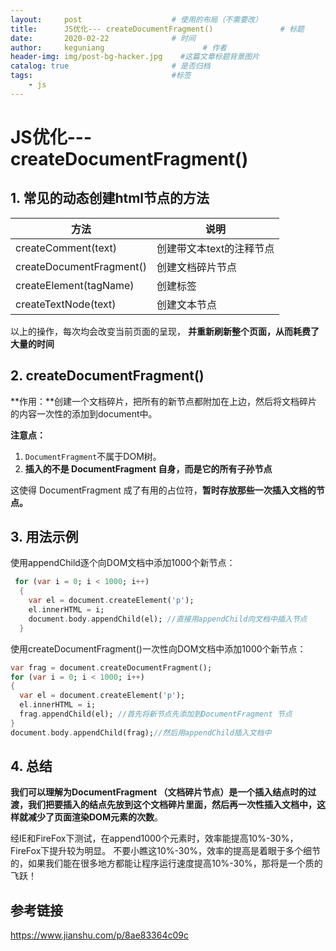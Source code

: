 ```yaml
---
layout:     post                    # 使用的布局（不需要改）
title:      JS优化--- createDocumentFragment()               # 标题 
date:       2020-02-22              # 时间
author:     keguniang                      # 作者
header-img: img/post-bg-hacker.jpg    #这篇文章标题背景图片
catalog: true                       # 是否归档
tags:                               #标签
    - js
---
```

# JS优化--- createDocumentFragment()

## 1. 常见的动态创建html节点的方法

| 方法                     | 说明                     |
| ------------------------ | ------------------------ |
| createComment(text)      | 创建带文本text的注释节点 |
| createDocumentFragment() | 创建文档碎片节点         |
| createElement(tagName)   | 创建标签                 |
| createTextNode(text)     | 创建文本节点             |

以上的操作，每次均会改变当前页面的呈现， **并重新刷新整个页面，从而耗费了大量的时间**

## 2.  createDocumentFragment()

**作用：**创建一个文档碎片，把所有的新节点都附加在上边，然后将文档碎片的内容一次性的添加到document中。

**注意点：**

1. `DocumentFragment`不属于DOM树。
2. **插入的不是 DocumentFragment 自身，而是它的所有子孙节点**

这使得 DocumentFragment 成了有用的占位符，**暂时存放那些一次插入文档的节点。**

## 3. 用法示例

使用appendChild逐个向DOM文档中添加1000个新节点：

```dart
 for (var i = 0; i < 1000; i++)
  {
    var el = document.createElement('p');
    el.innerHTML = i;
    document.body.appendChild(el); //直接用appendChild向文档中插入节点
  }
```

使用createDocumentFragment()一次性向DOM文档中添加1000个新节点：

```dart
var frag = document.createDocumentFragment();
for (var i = 0; i < 1000; i++)
{
  var el = document.createElement('p');
  el.innerHTML = i; 
  frag.appendChild(el); //首先将新节点先添加到DocumentFragment 节点
}
document.body.appendChild(frag);//然后用appendChild插入文档中
```

## 4. 总结

**我们可以理解为DocumentFragment （文档碎片节点）是一个插入结点时的过渡，我们把要插入的结点先放到这个文档碎片里面，然后再一次性插入文档中，这样就减少了页面渲染DOM元素的次数**。

经IE和FireFox下测试，在append1000个元素时，效率能提高10%-30%，FireFox下提升较为明显。
 不要小瞧这10%-30%，效率的提高是着眼于多个细节的，如果我们能在很多地方都能让程序运行速度提高10%-30%，那将是一个质的飞跃！

## 参考链接

https://www.jianshu.com/p/8ae83364c09c
